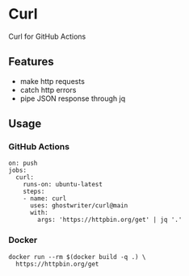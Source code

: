 # Curl

Curl for GitHub Actions

## Features

- make http requests
- catch http errors
- pipe JSON response through jq

## Usage

### GitHub Actions

```
on: push
jobs:
  curl:
    runs-on: ubuntu-latest
    steps:
    - name: curl
      uses: ghostwriter/curl@main
      with:
        args: 'https://httpbin.org/get' | jq '.'
```

### Docker

```
docker run --rm $(docker build -q .) \
  https://httpbin.org/get
```
